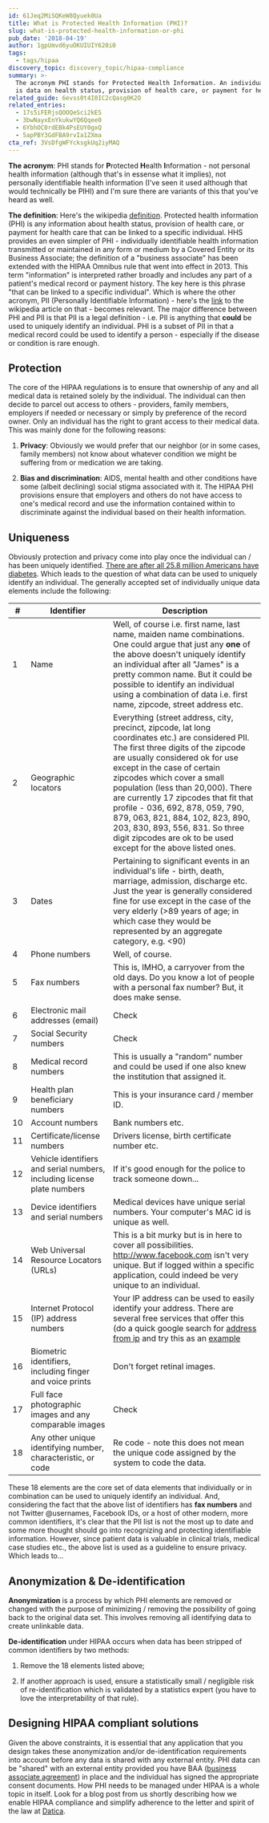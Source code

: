```yaml
---
id: 61Jeq2MiSQKeW8Qyuek0Ua
title: What is Protected Health Information (PHI)?
slug: what-is-protected-health-information-or-phi
pub_date: '2018-04-19'
author: 1gpUmvd6yuOKUIUIY620i0
tags:
  - tags/hipaa
discovery_topic: discovery_topic/hipaa-compliance
summary: >-
  The acronym PHI stands for Protected Health Information. An individual's PHI
  is data on health status, provision of health care, or payment for health.
related_guide: 6evss0t4I0IC2cQasg0K2O
related_entries:
  - 17s5iFERjsQOOQeSci2kES
  - 3bwNayxEnYkukwYQ6Qqee0
  - 6YbhOC0rdEBk4PsEUY0gxQ
  - 5apPBY3GdFBA9rvIa1ZXma
cta_ref: 3VsDfgWFYcksgkUq2iyMAQ
---
```

**The acronym**: PHI stands for **P**rotected **H**ealth **I**nformation - not personal health information (although that's in essense what it implies), not personally identifiable health information (I've seen it used although that would technically be PIHI) and I'm sure there are variants of this that you've heard as well.


**The definition**: Here's the wikipedia [definition](http://en.wikipedia.org/wiki/Protected_health_information). Protected health information (PHI) is any information about health status, provision of health care, or payment for health care that can be linked to a specific individual. HHS provides an even simpler  of PHI - individually identifiable health information transmitted or maintained in any form or medium by a Covered Entity or its Business Associate; the definition of a "business associate" has been extended with the HIPAA Omnibus rule that went into effect in 2013. This term "information" is interpreted rather broadly and includes any part of a patient's medical record or payment history. The key here is this phrase "that can be linked to a specific individual". Which is where the other acronym, PII (Personally Identifiable Information) - here's the [link](http://en.wikipedia.org/wiki/Personally_identifiable_information) to the wikipedia article on that - becomes relevant. The major difference between PHI and PII is that PII is a legal definition - i.e. PII is anything that **could** be used to uniquely identify an individual. PHI is a subset of PII in that a medical record could be used to identify a person - especially if the disease or condition is rare enough.

## Protection

The core of the HIPAA regulations is to ensure that ownership of any and all medical data is retained solely by the individual. The individual can then decide to parcel out access to others - providers, family members, employers if needed or necessary or simply by preference of the record owner. Only an individual has the right to grant access to their medical data. This was mainly done for the following reasons:

1. **Privacy**: Obviously we would prefer that our neighbor (or in some cases, family members) not know about whatever condition we might be suffering from or medication we are taking.

2. **Bias and discrimination**: AIDS, mental health and other conditions have some (albeit declining) social stigma associated with it. The HIPAA PHI provisions ensure that employers and others do not have access to one's medical record and use the information contained within to discriminate against the individual based on their health information.

## Uniqueness

Obviously protection and privacy come into play once the individual can / has been uniquely identified. [There are after all 25.8 million Americans have diabetes](http://ndep.nih.gov/diabetes-facts/). Which leads to the question of what data can be used to uniquely identify an individual. The generally accepted set of individually unique data elements include the following:

|#|Identifier|Description|
|-|----------|-----------|
|1|Name|Well, of course i.e. first name, last name, maiden name combinations. One could argue that just any **one** of the above doesn't uniquely identify an individual after all "James" is a pretty common name. But it could be possible to identify an individual using a combination of data i.e. first name, zipcode, street address etc.|
|2|Geographic locators|Everything (street address, city, precinct, zipcode, lat long coordinates etc.) are considered PII. The first three digits of the zipcode are usually considered ok for use except in the case of certain zipcodes which cover a small population (less than 20,000). There are currently 17 zipcodes that fit that profile - 036, 692, 878, 059, 790, 879, 063, 821, 884, 102, 823, 890, 203, 830, 893, 556, 831. So three digit zipcodes are ok to be used except for the above listed ones.|
|3|Dates|Pertaining to significant events in an individual's life - birth, death, marriage, admission, discharge etc. Just the year is generally considered fine for use except in the case of the very elderly (>89 years of age; in which case they would be represented by an aggregate category, e.g. <90)|
|4|Phone numbers|Well, of course.|
|5|Fax numbers|This is, IMHO, a carryover from the old days. Do you know a lot of people with a personal fax number? But, it does make sense.|
|6|Electronic mail addresses (email)|Check|
|7|Social Security numbers|Check|
|8|Medical record numbers|This is usually a "random" number and could be used if one also knew the institution that assigned it.|
|9|Health plan beneficiary numbers|This is your insurance card / member ID.|
|10|Account numbers|Bank numbers etc.|
|11|Certificate/license numbers|Drivers license, birth certificate number etc.|
|12|Vehicle identifiers and serial numbers, including license plate numbers|If it's good enough for the police to track someone down...|
|13|Device identifiers and serial numbers|Medical devices have unique serial numbers. Your computer's MAC id is unique as well.|
|14|Web Universal Resource Locators (URLs)|This is a bit murky but is in here to cover all possibilities. http://www.facebook.com isn't very unique. But if logged within a specific application, could indeed be very unique to an individual.|
|15|Internet Protocol (IP) address numbers|Your IP address can be used to easily identify your address. There are several free services that offer this (do a quick google search for [address from ip](https://www.google.com/search?q=address+from+ip&oq=address_) and try this as an [example](http://www.geobytes.com/IpLocator.htm)|
|16|Biometric identifiers, including finger and voice prints|Don't forget retinal images.|
|17|Full face photographic images and any comparable images|Check|
|18|Any other unique identifying number, characteristic, or code|Re code - note this does not mean the unique code assigned by the system to code the data.|

These 18 elements are the core set of data elements that individually or in combination can be used to uniquely identify an individual. And, considering the fact that the above list of identifiers has **fax numbers** and not Twitter @usernames, Facebook IDs, or a host of other modern, more common identifiers, it's clear that the PII list is not the most up to date and some more thought should go into recognizing and protecting identifiable information. However, since patient data is valuable in clinical trials, medical case studies etc., the above list is used as a guideline to ensure privacy. Which leads to...

## Anonymization & De-identification

**Anonymization** is a process by which PHI elements are removed or changed with the purpose of minimizing / removing the possibility of going back to the original data set. This involves removing all identifying data to create unlinkable data.

**De-identification** under HIPAA occurs when data has been stripped of common identifiers by two methods:

1. Remove the 18 elements listed above;

2. If another approach is used, ensure a statistically small / negligible risk of re-identification which is validated by a statistics expert (you have to love the interpretability of that rule).

## Designing HIPAA compliant solutions

Given the above constraints, it is essential that any application that you design takes these anonymization and/or de-identification requirements into account before any data is shared with any external entity. PHI data can be "shared" with an external entity provided you have BAA ([business associate agreement](http://healthcare.partners.org/phsirb/hipaaglos.htm#g7)) in place and the individual has signed the appropriate consent documents. How PHI needs to be managed under HIPAA is a whole topic in itself. Look for a blog post from us shortly describing how we enable HIPAA compliance and simplify adherence to the letter and spirit of the law at [Datica](https://datica.com/).
  